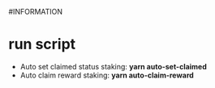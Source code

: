 #INFORMATION

# run script
* Auto set claimed status staking: **yarn auto-set-claimed**
* Auto claim reward staking: **yarn auto-claim-reward**